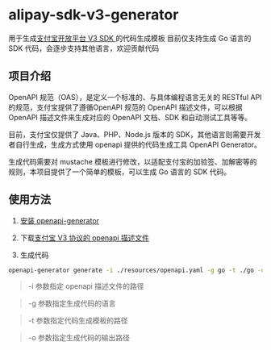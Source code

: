 # alipay-sdk-v3-generator
用于生成[支付宝开放平台 V3 SDK ](https://opendocs.alipay.com/open-v3/065bsc)的代码生成模板
目前仅支持生成 Go 语言的 SDK 代码，会逐步支持其他语言，欢迎贡献代码

## 项目介绍
OpenAPI 规范（OAS），是定义一个标准的、与具体编程语言无关的 RESTful API 的规范，支付宝提供了遵循OpenAPI 规范的 OpenAPI 描述文件，可以根据 OpenAPI 描述文件来生成对应的 OpenAPI 文档、SDK 和自动测试工具等等。

目前，支付宝仅提供了 Java、PHP、Node.js 版本的 SDK，其他语言则需要开发者自行生成，生成方式使用 openapi 提供的代码生成工具 OpenAPI Generator。

生成代码需要对 mustache 模板进行修改，以适配支付宝的加验签、加解密等的规则，本项目提供了一个简单的模板，可以生成 Go 语言的 SDK 代码。

## 使用方法
1. [安装 openapi-generator](https://openapi-generator.tech/docs/installation)

2. 下载[支付宝 V3 协议的 openapi 描述文件](https://github.com/alipay/alipay-sdk-java-all/blob/master/v3/api/openapi.yaml)

3. 生成代码
```sh
openapi-generator generate -i ./resources/openapi.yaml -g go -t ./go -o ./golang-sdk/
```

> -i 参数指定 openapi 描述文件的路径

> -g 参数指定生成代码的语言

> -t 参数指定代码生成模板的路径

> -o 参数指定生成代码的输出路径


